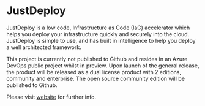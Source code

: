 # JustDeploy
JustDeploy is a low code, Infrastructure as Code (IaC) accelerator which helps you deploy your infrastructure quickly and securely into the cloud. JustDeploy is simple to use, and has built in intelligence to help you deploy a well architected framework.

This project is currently not published to Github and resides in an Azure DevOps public project whilst in preview. Upon launch of the general release, the product will be released as a dual license product with 2 editions, community and enterprise. The open source community edition will be published to Github.

Please visit [website](https://justdeploy.cloud) for further info.
